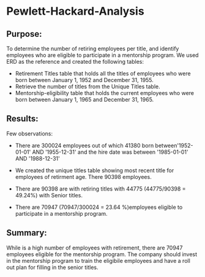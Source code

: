 # Pewlett-Hackard-Analysis
## Purpose: 
To determine the number of retiring employees per title, and identify employees who are eligible to participate in a mentorship program. We used ERD as the reference and created the following tables:
* Retirement Titles table that holds all the titles of employees who were born between January 1, 1952 and December 31, 1955. 
* Retrieve the number of titles from the Unique Titles table.
*  Mentorship-eligibility table that holds the current employees who were born between January 1, 1965 and December 31, 1965.

## Results:
Few observations:
* There are 300024 employees out of which 41380 born between'1952-01-01' AND '1955-12-31' and the hire date was between '1985-01-01' AND '1988-12-31'

* We created the unique titles table showing most recent title for employees of retirment age. There 90398 employees.

* There are 90398 are with retiring titles with 44775 (44775/90398 = 49.24%) with Senior titles.

* There are 70947 (70947/300024 = 23.64 %)employees eligible to participate in a mentorship program. 

## Summary:
While is a high number of employees with retirement, there are 70947 employees eligible for the mentorship program.  The company should invest in the mentorship program to train the eligibile employees and have a roll out plan for filling in the senior titles. 
